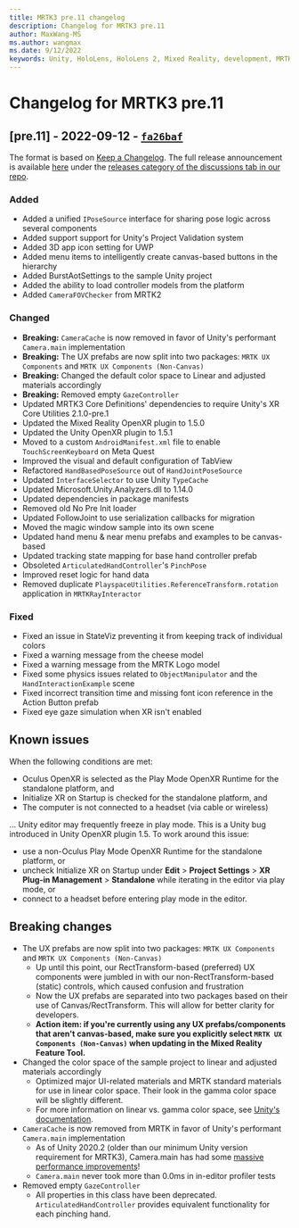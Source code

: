 ```yaml
---
title: MRTK3 pre.11 changelog
description: Changelog for MRTK3 pre.11
author: MaxWang-MS
ms.author: wangmax
ms.date: 9/12/2022
keywords: Unity, HoloLens, HoloLens 2, Mixed Reality, development, MRTK, MRTK3, MRTK3 preview, MRTK3 public preview, changelog, MRTK3 changelog
---
```


# Changelog for MRTK3 pre.11

## [pre.11] - 2022-09-12 - [`fa26baf`](https://github.com/microsoft/MixedRealityToolkit-Unity/commit/fa26baf)

The format is based on [Keep a Changelog](https://keepachangelog.com/en/1.0.0/). The full release announcement is available [here](https://github.com/microsoft/MixedRealityToolkit-Unity/discussions/11002) under the [releases category of the discussions tab in our repo](https://github.com/microsoft/MixedRealityToolkit-Unity/discussions/categories/releases).

### Added

- Added a unified `IPoseSource` interface for sharing pose logic across several components
- Added support support for Unity's Project Validation system
- Added 3D app icon setting for UWP
- Added menu items to intelligently create canvas-based buttons in the hierarchy
- Added BurstAotSettings to the sample Unity project
- Added the ability to load controller models from the platform
- Added `CameraFOVChecker` from MRTK2

### Changed

- **Breaking:** `CameraCache` is now removed in favor of Unity's performant `Camera.main` implementation
- **Breaking:** The UX prefabs are now split into two packages: `MRTK UX Components` and `MRTK UX Components (Non-Canvas)`
- **Breaking:** Changed the default color space to Linear and adjusted materials accordingly
- **Breaking:** Removed empty `GazeController`
- Updated MRTK3 Core Definitions' dependencies to require Unity's XR Core Utilities 2.1.0-pre.1
- Updated the Mixed Reality OpenXR plugin to 1.5.0
- Updated the Unity OpenXR plugin to 1.5.1
- Moved to a custom `AndroidManifest.xml` file to enable `TouchScreenKeyboard` on Meta Quest
- Improved the visual and default configuration of TabView
- Refactored `HandBasedPoseSource` out of `HandJointPoseSource`
- Updated `InterfaceSelector` to use Unity `TypeCache`
- Updated Microsoft.Unity.Analyzers.dll to 1.14.0
- Updated dependencies in package manifests
- Removed old No Pre Init loader
- Updated FollowJoint to use serialization callbacks for migration
- Moved the magic window sample into its own scene
- Updated hand menu & near menu prefabs and examples to be canvas-based
- Updated tracking state mapping for base hand controller prefab
- Obsoleted `ArticulatedHandController`'s `PinchPose`
- Improved reset logic for hand data
- Removed duplicate `PlayspaceUtilities.ReferenceTransform.rotation` application in `MRTKRayInteractor`

### Fixed

- Fixed an issue in StateViz preventing it from keeping track of individual colors
- Fixed a warning message from the cheese model
- Fixed a warning message from the MRTK Logo model
- Fixed some physics issues related to `ObjectManipulator` and the `HandInteractionExample` scene
- Fixed incorrect transition time and missing font icon reference in the Action Button prefab
- Fixed eye gaze simulation when XR isn't enabled

## Known issues

When the following conditions are met:

- Oculus OpenXR is selected as the Play Mode OpenXR Runtime for the standalone platform, and
- Initialize XR on Startup is checked for the standalone platform, and
- The computer is not connected to a headset (via cable or wireless)

... Unity editor may frequently freeze in play mode. This is a Unity bug introduced in Unity OpenXR plugin 1.5.
To work around this issue:

- use a non-Oculus Play Mode OpenXR Runtime for the standalone platform, or
- uncheck Initialize XR on Startup under **Edit** > **Project Settings** > **XR Plug-in Management** > **Standalone** while iterating in the editor via play mode, or
- connect to a headset before entering play mode in the editor.

## Breaking changes

- The UX prefabs are now split into two packages: `MRTK UX Components` and `MRTK UX Components (Non-Canvas)`
  - Up until this point, our RectTransform-based (preferred) UX components were jumbled in with our non-RectTransform-based (static) controls, which caused confusion and frustration
  - Now the UX prefabs are separated into two packages based on their use of Canvas/RectTransform. This will allow for better clarity for developers.
  - **Action item: if you're currently using any UX prefabs/components that aren't canvas-based, make sure you explicitly select `MRTK UX Components (Non-Canvas)` when updating in the Mixed Reality Feature Tool.**
- Changed the color space of the sample project to linear and adjusted materials accordingly
  - Optimized major UI-related materials and MRTK standard materials for use in linear color space. Their look in the gamma color space will be slightly different.
  - For more information on linear vs. gamma color space, see [Unity's documentation](https://docs.unity3d.com/Manual/LinearRendering-LinearOrGammaWorkflow.html).
- `CameraCache` is now removed from MRTK in favor of Unity's performant `Camera.main` implementation
  - As of Unity 2020.2 (older than our minimum Unity version requirement for MRTK3), Camera.main has had some [massive performance improvements](https://blog.unity.com/technology/new-performance-improvements-in-unity-2020-2)!
  - `Camera.main` never took more than 0.0ms in in-editor profiler tests
- Removed empty `GazeController`
  - All properties in this class have been deprecated. `ArticulatedHandController` provides equivalent functionality for each pinching hand.
